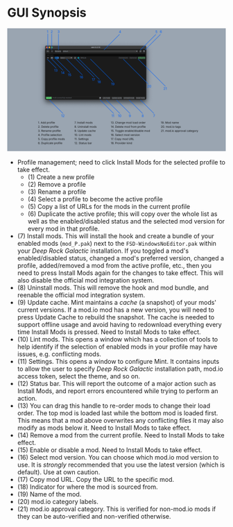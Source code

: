 # GUI Synopsis

![GUI synopsis](img/GUI.png)

- Profile management; need to click Install Mods for the selected profile to take effect.
    - (1) Create a new profile
    - (2) Remove a profile
    - (3) Rename a profile
    - (4) Select a profile to become the active profile
    - (5) Copy a list of URLs for the mods in the current profile
    - (6) Duplicate the active profile; this will copy over the whole list as well as the
      enabled/disabled status and the selected mod version for every mod in that profile.
- (7) Install mods. This will install the hook and create a bundle of your enabled mods
  (`mod_P.pak`) next to the `FSD-WindowsNoEditor.pak` within your *Deep Rock Galactic* installation.
  If you toggled a mod's enabled/disabled status, changed a mod's preferred version, changed a
  profile, added/removed a mod from the active profile, etc., then you need to press Install Mods
  again for the changes to take effect. This will also disable the official mod integration system.
- (8) Uninstall mods. This will remove the hook and mod bundle, and reenable the official mod
  integration system.
- (9) Update cache. Mint maintains a *cache* (a snapshot) of your mods' current versions. If a
  mod.io mod has a new version, you will need to press Update Cache to rebuild the snapshot. The
  cache is needed to support offline usage and avoid having to redownload everything every time
  Install Mods is pressed. Need to Install Mods to take effect.
- (10) Lint mods. This opens a window which has a collection of tools to help identify if the
  selection of enabled mods in your profile may have issues, e.g. conflicting mods.
- (11) Settings. This opens a window to configure Mint. It contains inputs to allow the user to
  specify *Deep Rock Galactic* installation path, mod.io access token, select the theme, and so on.
- (12) Status bar. This will report the outcome of a major action such as Install Mods, and report
  errors encountered while trying to perform an action.
- (13) You can drag this handle to re-order mods to change their load order. The top mod is loaded
  last while the bottom mod is loaded first. This means that a mod above overwrites any conflicting
  files it may also modify as mods below it. Need to Install Mods to take effect.
- (14) Remove a mod from the current profile. Need to Install Mods to take effect.
- (15) Enable or disable a mod. Need to Install Mods to take effect.
- (16) Select mod version. You can choose which mod.io mod version to use. It is *strongly*
  recommended that you use the latest version (which is default). Use at own caution.
- (17) Copy mod URL. Copy the URL to the specific mod.
- (18) Indicator for where the mod is sourced from.
- (19) Name of the mod.
- (20) mod.io category labels.
- (21) mod.io approval category. This is verified for non-mod.io mods if they can be auto-verified
  and non-verified otherwise.
